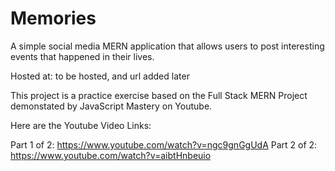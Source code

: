 # Memories

A simple social media MERN application that allows users to post interesting events that happened in their lives.

Hosted at: to be hosted, and url added later

This project is a practice exercise based on the Full Stack MERN Project demonstated by JavaScript Mastery on Youtube.

Here are the Youtube Video Links:

Part 1 of 2: https://www.youtube.com/watch?v=ngc9gnGgUdA
Part 2 of 2: https://www.youtube.com/watch?v=aibtHnbeuio 
